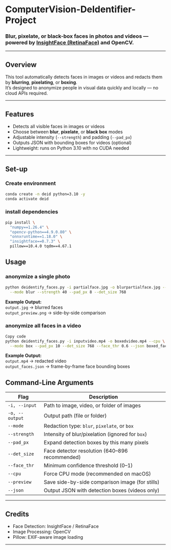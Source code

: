 # ComputerVision-DeIdentifier-Project

### Blur, pixelate, or black-box faces in photos and videos — powered by [InsightFace (RetinaFace)](https://github.com/deepinsight/insightface) and OpenCV.

---

## Overview

This tool automatically detects faces in images or videos and redacts them by **blurring**, **pixelating**, or **boxing**.  
It’s designed to anonymize people in visual data quickly and locally — no cloud APIs required.

---

## Features

- Detects all visible faces in images or videos  
- Choose between **blur**, **pixelate**, or **black box** modes  
- Adjustable intensity (`--strength`) and padding (`--pad_px`)  
- Outputs JSON with bounding boxes for videos (optional)  
- Lightweight: runs on Python 3.10 with no CUDA needed  


---

## Set-up

### Create environment
```bash
conda create -n deid python=3.10 -y
conda activate deid
```

### install dependencies
```bash
pip install \
  "numpy==1.26.4" \
  "opencv-python==4.9.0.80" \
  "onnxruntime==1.18.0" \
  "insightface==0.7.3" \
  pillow==10.4.0 tqdm==4.67.1
```

## Usage

### anonymize a single photo
```bash
python deidentify_faces.py -i partialface.jpg -o blurpartialface.jpg --cpu --preview \
  --mode blur --strength 40 --pad_px 8 --det_size 768
```
**Example Output:**  
`output.jpg` → blurred faces  
`output_preview.png` → side-by-side comparison  

### anonymize all faces in a video
```bash
Copy code
python deidentify_faces.py -i inputvideo.mp4 -o boxedvideo.mp4 --cpu \
  --mode box --pad_px 10 --det_size 768 --face_thr 0.6 --json boxed_faces.json
```

**Example Output:**  
`output.mp4` → redacted video  
`output_faces.json` → frame-by-frame face bounding boxes  

## Command-Line Arguments

| Flag | Description |
|------|--------------|
| `-i, --input` | Path to image, video, or folder of images |
| `-o, --output` | Output path (file or folder) |
| `--mode` | Redaction type: `blur`, `pixelate`, or `box` |
| `--strength` | Intensity of blur/pixelation (ignored for `box`) |
| `--pad_px` | Expand detection boxes by this many pixels |
| `--det_size` | Face detector resolution (640–896 recommended) |
| `--face_thr` | Minimum confidence threshold (0–1) |
| `--cpu` | Force CPU mode (recommended on macOS) |
| `--preview` | Save side-by-side comparison image (for stills) |
| `--json` | Output JSON with detection boxes (videos only) |


---

## Credits
- Face Detection: InsightFace / RetinaFace
- Image Processing: OpenCV
- Pillow: EXIF-aware image loading

---

